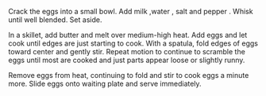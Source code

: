 Crack the eggs into a small bowl. Add  milk ,water , salt and pepper . Whisk until well blended. Set aside.

In a  skillet, add butter and melt over medium-high heat.  Add eggs and let cook until edges are just starting to cook. With a spatula, fold edges of eggs toward center and gently stir. Repeat motion to continue to scramble the eggs until most are cooked and just parts appear loose or slightly runny.
        
Remove eggs from heat, continuing to fold and stir to cook eggs a minute more. Slide eggs onto waiting plate and serve immediately.